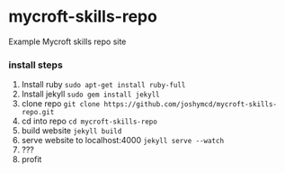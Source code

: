 # mycroft-skills-repo
Example Mycroft skills repo site

### install steps

1. Install ruby `sudo apt-get install ruby-full`
2. Install jekyll `sudo gem install jekyll `
3. clone repo `git clone https://github.com/joshymcd/mycroft-skills-repo.git`
4. cd into repo `cd mycroft-skills-repo`
5. build website `jekyll build`
6. serve website to localhost:4000 `jekyll serve --watch`
7. ???
8. profit
